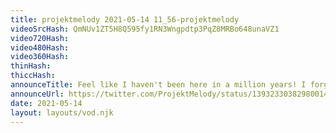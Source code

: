 ```yaml
---
title: projektmelody 2021-05-14 11_56-projektmelody
videoSrcHash: QmNUv1ZT5H8Q595fy1RN3Wngpdtp3PqZ8MRBo648unaVZ1
video720Hash: 
video480Hash: 
video360Hash: 
thinHash: 
thiccHash: 
announceTitle: Feel like I haven't been here in a million years! I forgot how to masturbate!!! ffffffffffffffffffffffff
announceUrl: https://twitter.com/ProjektMelody/status/1393233038298001411
date: 2021-05-14
layout: layouts/vod.njk
---
```


